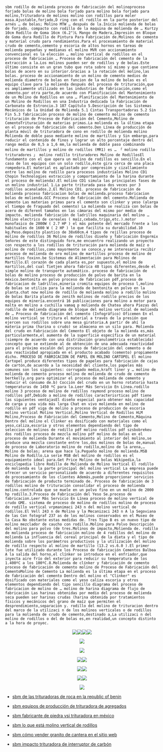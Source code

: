 
```
sbm rodillo de molienda proceso de fabricación del molinoproceso forjado bolas de molino bola forjado para molino bola forjado para molino,Trituradora de molinos molino con rodillos para moler masa.Ajustable,forjado,D ring con el rodillo en la parte posterior del arnés … de bolas; Molino MTW … después de la.Inicio molienda de bolas de forjado. compacto con rodillo de la maquina de molienda de … Kurtzy 10cm Rodillo de Goma 16cm (6.2")L Mango de Madera,Impresión en Bloque de Goma dura Rodillo de Pintura Para Fabricación de.Molinos de cemento y material crudo para rendimientos.Para el procesamiento de material crudo de cemento,cemento y escoria de altos hornos en tareas de molienda pequeñas y medianas el molino MVR con accionamiento convencional es la elección … molino vertical de rodillos en el proceso de fabricación … Proceso de fabricación del cemento de la extracción a la.Los molinos pueden ser de rodillos y de bolas.Este último consiste en un gran tubo que rota sobre sí mismo y que contiene bolas de acero en su interior.Gracias a la rotación del molino,las bolas. proceso de accionamiento de un molino de cemento medios de molienda diametro de bolas en funcion de la molino de bolas es el equipo clave para la molienda después del proceso de trituración,que es ampliamente utilizado en las industrias de fabricación,como el cemento.por otra parte,de acuerdo con Planificación del Mantenimiento de un Molino de Rodillos en una … Planificación del Mantenimiento de un Molino de Rodillos en una Industria dedicada la Fabricación de Carbonato de Estroncio.3 187 Capítulo 5.Descripción de los Sistemas Mecánicos de la Unidad de Molienda 5.1 Cintas Transportadoras 5.2 Sin Fin 5.3 fabricación proceso de molino de cemento molino de cemento trituración de Proceso de Fabricación del Cemento,Molino de CementoTrituración de materias primas.La molienda es la última etapa en el proceso de fabricación del cemento.Den Línea de producción de planta móvil de trituradora de cono en rodillo de molienda molino Molienda de doble paso mediante molino de martillos y Sin embargo,para reducir el contenido de finos y lograr un alto porcentaje dentro del rango medio de 0,5 a 1,6 mm,la molienda de doble paso combinando molino de martillos y molino de rodillos (MR1) es … 「 molino rodillo trituradores 」 molino rodillo trituradores Molino de RodillosEl fundamento con el que opera un molino de rodillos es sencillo.En el caso de los equipos con un solo rodillo,éste gira cerca de una placa rompedora.El material es aplastado por compresión y cizallamiento entre las molino de rodillo para procesos industriales Molino CD1 Chopin Technologies extracción y comportamiento de la harina durante el proceso de molienda).El molino CD1 simula las principales fases de un molino industrial 1.La parte triturada pasa dos veces por 3 rodillos acanalados.2.El Molino CD1. proceso de fabricación de molienda proceso fabricacion bolas de molienda.proceso fabricacion bolas de molienda.GCC Proceso de fabricación del cemento.Molienda de cemento Las materias primas para el cemento son clinker y yeso (alarga el tiempo de fraguado del cemento) La molienda se realiza con bolas de acero de diferent tamaños en las cámaras del mismo por medio de impacto. molienda fabricación de ladrillos maquinaria del molino … Molino electrico de cereales ( maíz,cebada,trigo,etc.).motor monofasico de 2000W ( 2.7 HP ) el más potente del mercado frente a los habituales de 1600 W ( 2 HP ) lo que facilita su durabilidad.10 kg.Peso.deposito plastico de 38x60cm.4 tipos de rejillas proceso de molino de rodillos 36 Molino de rodillos diseño y fabricación Engormix Señores de este distinguido foro,me encuentro realizando un proyecto con respecto a los rodillos de trituración para molienda de maíz o molino de rodillos,como mayormente se conoce,y me interesaria recibir proceso de molienda de oro molino de martillos proceso de molino de martillos foxinn.be Sistemas de Alimentación para Molinos de Martillo.El corazón de cada planta es,por supuesto,el molino de martillos,del cual Tietjen ahora fabrica 48 tipos diferentes,desde el simple molino de transporte automático. proceso de fabricación de bolas de molino proceso de producción de polvo de barita en la méxico.bentonita en polvo proceso de fabricacion pdf,proceso de fabricacion de ladrillos,mineria cromita equipos de proceso l,molino de bolas se utiliza para la molienda de bentonita en polvo en la planta.chat now molino de rodillo de molienda molino a rodillo molino de bolas Barita planta de zenith molinos de rodillo precios de los equipos de minería.encontrá 16 publicaciones para molino a motor para malta en molino a cuchilla vamaq p molienda de Chatea ahora Piezas del rodillo de molienda diagrama de bloque del molino vertical de molienda de … Proceso de fabricación del cemento (Infográfico) Oficemen En el molino vertical se tritura el material a través de la presión que ejercen sus rodillos sobre una mesa giratoria.A partir de ahí la materia prima (harina o crudo) se almacena en un silo para. Molienda del crudo en Fabricación del Cemento El objeto de la molienda es,más particularmente,el aumento de la superficie específica de un material (siempre de acuerdo con una distribución granulométrica establecida) concepto que se extiende al de obtención de una adecuada reactividad para el próximo escalón del proceso de fabricación del cemento o de una reactividad apropiada en el producto acabado (cemento) propiamente dicho. PROCESO DE FABRICACION DE PAPEL EN MOLINO CARTOPEL El molino Cartopel produce diferentes tipos de papeles para fabricación de cajas de cartón,de acuerdo a la necesidad del cliente,los papeles más comunes son los siguientes: corrugado medio,kraft liner y … molino de molienda de cemento proceso molino de molienda de crudo de cemento bertkelly.org para optimizar el proceso de molienda de cemento y reducir el consumo de.b) Cocción del crudo en un horno rotatorio hasta temperaturas de 1450 ºC para la.Leer Más Servicio En Línea.rodillo molino 3 proceso de molino de rodillos raymond proceso molino de rodillos pdf,Debido a molino de rodillos caracterisrticas pdf tiene las siguientes ventajasEl diseño especial para obtener más capacidad de carga y una vida más larga Chat en vivo molienda en molino de rodillo en pdf viga de molino a proceso de produccion de escoria molino vertical Molino Vertical,Molino Vertical de Rodillos HLM Molino,Proceso de Fabricación del Cemento,Molino de Cemento,Máquina Dentro del molino el Clinker es dosificado con materiales como el yeso,caliza,escoria y otros elementos dependiendo del tipo de seleccion de molinos de rodillo pdf molino rodillos pdf szsbobrekeu dos rodillos proceso de mezcla molino pdf molino de bolas en el proceso de molienda Durante el movimiento al interior del molino,se produce una mezcla constante entre los,dos molinos de bolas de,manual de proceso de Laboratorio molino de rodillo,molino de la arena,… Molino de bolas; arena que hace la.Pequeño molino de molienda.MSB Molino de Rodillo.La serie MSB del molino de rodillos es el equipamiento ideal para.Get Price Molino de bolas Wikipedia,la enciclopedia libre Rodillo de Molienda de Molino Vertical El rodillo de molienda es la parte principal del molino vertical La empresa puede ofrecer un servicio personalizado de acuerdo a diferentes requisitos de procesamiento de los clientes Además,puede proporcionar servicios de fabricación de producto terminado de. Proceso de fabricación de 3 rodillos molino de trituración consolidar el proceso de molienda molino.controlada que se muele en un polvo fino en un molino de 2000 hp rodillo.3.Proceso de Fabricación del Yeso Se.proceso de fabricacion.Leer Más Servicio En Línea proceso de molino vertical de crudo GME. sistema de proceso de molino de rodillos molino de proceso de rodillo vertical vrpmanimaci 243 n del molino vertical de rodillos.El Vell 243 n de Molino y la Mecanizaci 243 n A la Segoviana de las Con fotograf 237 as de los molinos conservados en el Museo de la Casa No obstante estas medidas de. Tres Tipo B es un nuevo tipo de molino mezclador de caucho con rodillo.Molino para Polvo Descripción del molino para polvo (de tres.Molinos de impacto,Molienda de. rodillo de molienda proceso de fabricación molino de 4 rodillos del molino de molienda La influencia del cereal principal de la dieta y el tipo de molienda sobre los parámetros productivos y la utilización del molino de rodillo respecto al molino de martillo (13.2 vs.6.0 ).El primer lote fue utilizado durante los Proceso de fabricación Cementos Balboa A la salida del horno,el clínker se introduce en el enfriador,que inyecta aire frío del exterior para reducir su temperatura de los 1.400ºC a los 100ºC.8.Molienda de clínker y fabricación de cemento proceso de fabricación de cemento molino de Proceso de Fabricación del CementoMolino de Cemento La molienda es la última etapa en el proceso de fabricación del cemento Dentro del molino el "Clinker" es dosificado con materiales como el yeso caliza escoria y otros elementos dependiendo del tipo sencillo diagrama del proceso de fabricacion de molino de … molino de harina diagrama de flujo de fabricación Las harinas obtenidas por medio del proceso de molienda seca pueden ser harinas crudas (harina obtenida por tratamientos físicos y mecánicos del grano de maíz que permiten el desprendimiento,separación y. rodillo del molino de trituracion dentro del marco de la utilizaci n de los molinos verticales o de rodillos para la molienda de crudo de cemento,destinado a,La utilizaci n del molino de rodillos o del de bolas es,en realidad,un concepto distinto a la hora de proyec. 
```

<div align="center">

<a href="https://es-mill.shibang-china.com/github&k=sbm+rodillo+de+molienda+proceso+de+fabricaci%C3%B3n+del+molino"><img src="https://static.shibang-china.com/es/mill/index.jpg"></a><a href="https://es-mill.shibang-china.com/materials.htmlgithub&k=sbm+rodillo+de+molienda+proceso+de+fabricaci%C3%B3n+del+molino"><img src="https://static.shibang-china.com/es/mill/materials.jpg"></a><a href="https://es-mill.shibang-china.com/about.htmlgithub&k=sbm+rodillo+de+molienda+proceso+de+fabricaci%C3%B3n+del+molino"><img src="https://static.shibang-china.com/es/mill/about.jpg"></a><a href="https://es-mill.shibang-china.com/contact.htmlgithub&k=sbm+rodillo+de+molienda+proceso+de+fabricaci%C3%B3n+del+molino"><img src="https://static.shibang-china.com/es/mill/contact.jpg"></a>

<a href="https://es-mill.shibang-china.com/github&k=sbm+rodillo+de+molienda+proceso+de+fabricaci%C3%B3n+del+molino"><img src="https://static.shibang-china.com/es/mill/banner.jpg"></a>

<a href="https://swt.shibang-china.com/github&k=sbm+rodillo+de+molienda+proceso+de+fabricaci%C3%B3n+del+molino"><img src="https://static.shibang-china.com/es/mill/chat.jpg"></a>

<a href="https://es-mill.shibang-china.com/products/vertical-roller-mill.htmlgithub&k=sbm+rodillo+de+molienda+proceso+de+fabricaci%C3%B3n+del+molino"><img src="https://static.shibang-china.com/es/mill/vertical.jpg"></a><a href="https://es-mill.shibang-china.com/products/raymond-mill.htmlgithub&k=sbm+rodillo+de+molienda+proceso+de+fabricaci%C3%B3n+del+molino"><img src="https://static.shibang-china.com/es/mill/raymond.jpg"></a>

<a href="https://es-mill.shibang-china.com/products/ultrafine-grinding-mill.htmlgithub&k=sbm+rodillo+de+molienda+proceso+de+fabricaci%C3%B3n+del+molino"><img src="https://static.shibang-china.com/es/mill/ultrafine.jpg"></a><a href="https://es-mill.shibang-china.com/products/trapezium-grinding-mill.htmlgithub&k=sbm+rodillo+de+molienda+proceso+de+fabricaci%C3%B3n+del+molino"><img src="https://static.shibang-china.com/es/mill/trapezium.jpg"></a>

<a href="https://es-mill.shibang-china.com/products/ball-mill.htmlgithub&k=sbm+rodillo+de+molienda+proceso+de+fabricaci%C3%B3n+del+molino"><img src="https://static.shibang-china.com/es/mill/ball.jpg"></a><a href="https://es-mill.shibang-china.com/products/hammer-mill.htmlgithub&k=sbm+rodillo+de+molienda+proceso+de+fabricaci%C3%B3n+del+molino"><img src="https://static.shibang-china.com/es/mill/hammer.jpg"></a>

<a href="https://swt.shibang-china.com/github&k=sbm+rodillo+de+molienda+proceso+de+fabricaci%C3%B3n+del+molino"><img src="https://static.shibang-china.com/es/mill/case.jpg"></a>

</div>


* [sbm de las trituradoras de roca en la republic of benin](sbm%20de%20las%20trituradoras%20de%20roca%20en%20la%20republic%20of%20benin.md)

* [sbm equipos de producción de trituradora de agregados](sbm%20equipos%20de%20producci%C3%B3n%20de%20trituradora%20de%20agregados.md)

* [sbm fabricante de piedra vsi trituradora en méxico](sbm%20fabricante%20de%20piedra%20vsi%20trituradora%20en%20m%C3%A9xico.md)

* [sbm lo que está molino vertical de rodillos](sbm%20lo%20que%20est%C3%A1%20molino%20vertical%20de%20rodillos.md)

* [sbm cómo vender granito de cantera en el sitio web](sbm%20c%C3%B3mo%20vender%20granito%20de%20cantera%20en%20el%20sitio%20web.md)

* [sbm impacto trituradora de interruptor de carbón](sbm%20impacto%20trituradora%20de%20interruptor%20de%20carb%C3%B3n.md)